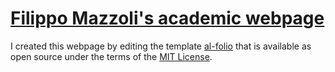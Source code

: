 # [Filippo Mazzoli's academic webpage](https://filippomazzoli.github.io/)

I created this webpage by editing the template [al-folio](https://github.com/alshedivat/al-folio) that is available as open source under the terms of the [MIT License](https://github.com/alshedivat/al-folio/blob/master/LICENSE). 
